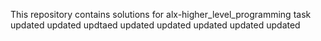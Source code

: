 This repository contains solutions for alx-higher_level_programming task
updated
updated
updtaed
updated
updated
updated
updated
updated
